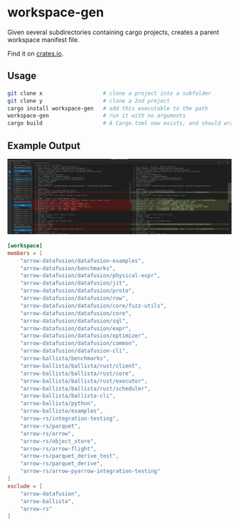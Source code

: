 # workspace-gen

Given several subdirectories containing cargo projects, creates a parent workspace manifest file.

Find it on [crates.io](https://crates.io/crates/workspace-gen).

## Usage

```sh
git clone x                   # clone a project into a subfolder
git clone y                   # clone a 2nd project 
cargo install workspace-gen   # add this executable to the path
workspace-gen                 # run it with no arguments
cargo build                   # A Cargo.toml now exists, and should wrap both subprojects in a workspace!
```
                                                         
## Example Output

![diff](doc/img/diff.png)

```toml
[workspace]
members = [
    "arrow-datafusion/datafusion-examples",
    "arrow-datafusion/benchmarks",
    "arrow-datafusion/datafusion/physical-expr",
    "arrow-datafusion/datafusion/jit",
    "arrow-datafusion/datafusion/proto",
    "arrow-datafusion/datafusion/row",
    "arrow-datafusion/datafusion/core/fuzz-utils",
    "arrow-datafusion/datafusion/core",
    "arrow-datafusion/datafusion/sql",
    "arrow-datafusion/datafusion/expr",
    "arrow-datafusion/datafusion/optimizer",
    "arrow-datafusion/datafusion/common",
    "arrow-datafusion/datafusion-cli",
    "arrow-ballista/benchmarks",
    "arrow-ballista/ballista/rust/client",
    "arrow-ballista/ballista/rust/core",
    "arrow-ballista/ballista/rust/executor",
    "arrow-ballista/ballista/rust/scheduler",
    "arrow-ballista/ballista-cli",
    "arrow-ballista/python",
    "arrow-ballista/examples",
    "arrow-rs/integration-testing",
    "arrow-rs/parquet",
    "arrow-rs/arrow",
    "arrow-rs/object_store",
    "arrow-rs/arrow-flight",
    "arrow-rs/parquet_derive_test",
    "arrow-rs/parquet_derive",
    "arrow-rs/arrow-pyarrow-integration-testing"
]
exclude = [
    "arrow-datafusion",
    "arrow-ballista",
    "arrow-rs"
]
```